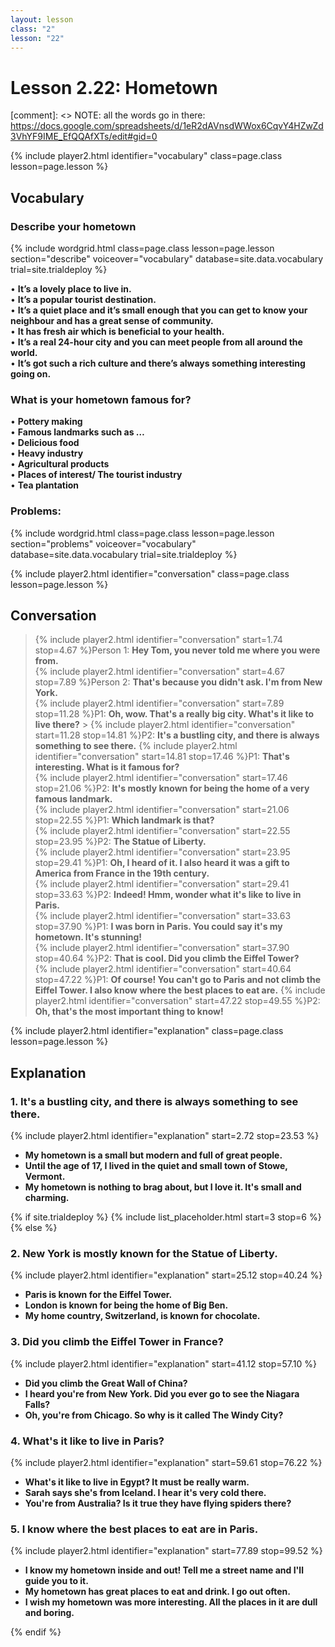 ```yaml
---
layout: lesson
class: "2"
lesson: "22"
---
```



# Lesson 2.22: Hometown

[comment]: <> NOTE: all the words go in there: https://docs.google.com/spreadsheets/d/1eR2dAVnsdWWox6CqvY4HZwZd3VhYF9IME_EfQQAfXTs/edit#gid=0

{% include player2.html identifier="vocabulary" class=page.class lesson=page.lesson %}
## Vocabulary 


### Describe your hometown 


{% include wordgrid.html 
		class=page.class 
		lesson=page.lesson 
		section="describe"
		voiceover="vocabulary"
		database=site.data.vocabulary 
		trial=site.trialdeploy %}


 
•  **It’s a lovely place to live in.**   
•  **It’s a popular tourist destination.**  
•  **It’s a quiet place and it’s small enough that you can get to know your neighbour and has a great sense of community.**   
•  **It has fresh air which is beneficial to your health.**   
•  **It’s a real 24-hour city and you can meet people from all around the world.**  
•  **It’s got such a rich culture and there’s always something interesting going on.**   



### What is your hometown famous for? 
•  **Pottery making**   
•  **Famous landmarks such as …**   
•  **Delicious food**   
•  **Heavy industry**   
•  **Agricultural products**   
•  **Places of interest/ The tourist industry**  
•  **Tea plantation**   

### Problems: 


{% include wordgrid.html 
		class=page.class 
		lesson=page.lesson 
		section="problems"
		voiceover="vocabulary"
		database=site.data.vocabulary 
		trial=site.trialdeploy %}



{% include player2.html identifier="conversation" class=page.class lesson=page.lesson %}

## Conversation

> {% include player2.html identifier="conversation" start=1.74 stop=4.67 %}Person 1: **Hey Tom, you never told me where you were from.**   
> {% include player2.html identifier="conversation" start=4.67 stop=7.89 %}Person 2: **That's because you didn't ask. I'm from New York.**    
> {% include player2.html identifier="conversation" start=7.89 stop=11.28 %}P1: **Oh, wow. That's a really big city. What's it like to live there?**    > {% include player2.html identifier="conversation" start=11.28 stop=14.81 %}P2: **It's a bustling city, and there is always something to see there.** 
> {% include player2.html identifier="conversation" start=14.81 stop=17.46 %}P1: **That's interesting. What is it famous for?**    
> {% include player2.html identifier="conversation" start=17.46 stop=21.06 %}P2: **It's mostly known for being the home of a very famous landmark.**   
> {% include player2.html identifier="conversation" start=21.06 stop=22.55 %}P1: **Which landmark is that?**  
> {% include player2.html identifier="conversation" start=22.55 stop=23.95 %}P2: **The Statue of Liberty.**  
> {% include player2.html identifier="conversation" start=23.95 stop=29.41 %}P1: **Oh, I heard of it. I also heard it was a gift to America from France in the 19th century.**  
> {% include player2.html identifier="conversation" start=29.41 stop=33.63 %}P2: **Indeed! Hmm, wonder what it's like to live in Paris.**  
> {% include player2.html identifier="conversation" start=33.63 stop=37.90 %}P1: **I was born in Paris. You could say it's my hometown. It's stunning!**  
> {% include player2.html identifier="conversation" start=37.90 stop=40.64 %}P2: **That is cool. Did you climb the Eiffel Tower?**  
> {% include player2.html identifier="conversation" start=40.64 stop=47.22 %}P1: **Of course! You can't go to Paris and not climb the Eiffel Tower. I also know where the best places to eat are.**
> {% include player2.html identifier="conversation" start=47.22 stop=49.55 %}P2: **Oh, that's the most important thing to know!**   


{% include player2.html identifier="explanation" class=page.class lesson=page.lesson %}

## Explanation
### 1. It's a bustling city, and there is always something to see there. 
{% include player2.html identifier="explanation" start=2.72 stop=23.53 %}
- **My hometown is a small but modern and full of great people.**
- **Until the age of 17, I lived in the quiet and small town of Stowe, Vermont.**
- **My hometown is nothing to brag about, but I love it. It's small and charming.**

{% if site.trialdeploy %}
  {% include list_placeholder.html start=3 stop=6 %}
  {% else %}
 

### 2. New York is mostly known for the Statue of Liberty.
{% include player2.html identifier="explanation" start=25.12 stop=40.24 %}
- **Paris is known for the Eiffel Tower.**
- **London is known for being the home of Big Ben.**
- **My home country, Switzerland, is known for chocolate.**

### 3. Did you climb the Eiffel Tower in France?
{% include player2.html identifier="explanation" start=41.12 stop=57.10 %}
- **Did you climb the Great Wall of China?**
- **I heard you're from New York. Did you ever go to see the Niagara Falls?**
- **Oh, you're from Chicago. So why is it called The Windy City?**

### 4. What's it like to live in Paris?
{% include player2.html identifier="explanation" start=59.61 stop=76.22 %}
- **What's it like to live in Egypt? It must be really warm.**
- **Sarah says she's from Iceland. I hear it's very cold there.**
- **You're from Australia? Is it true they have flying spiders there?**

### 5. I know where the best places to eat are in Paris.
{% include player2.html identifier="explanation" start=77.89 stop=99.52 %}
- **I know my hometown inside and out! Tell me a street name and I'll guide you to it.**
- **My hometown has great places to eat and drink. I go out often.**
- **I wish my hometown was more interesting. All the places in it are dull and boring.**


 {% endif %}